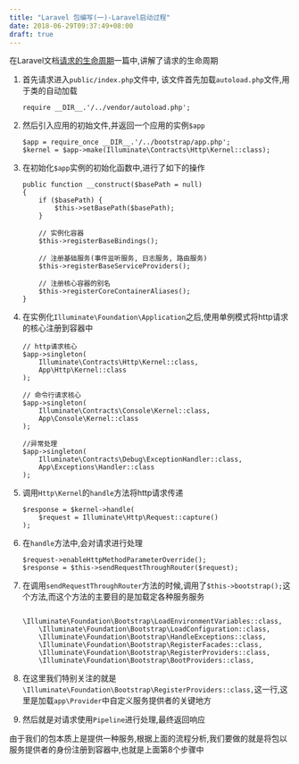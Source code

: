 ```yaml
---
title: "Laravel 包编写(一)-Laravel启动过程"
date: 2018-06-29T09:37:49+08:00
draft: true
---
```


在Laravel文档[请求的生命周期](https://laravel.com/docs/5.6/lifecycle)一篇中,讲解了请求的生命周期

1. 首先请求进入`public/index.php`文件中, 该文件首先加载`autoload.php`文件,用于类的自动加载
    ```
    require __DIR__.'/../vendor/autoload.php';
    ```

1. 然后引入应用的初始文件,并返回一个应用的实例`$app`
    ```
    $app = require_once __DIR__.'/../bootstrap/app.php';
    $kernel = $app->make(Illuminate\Contracts\Http\Kernel::class);
    ```

1. 在初始化`$app`实例的初始化函数中,进行了如下的操作
    ```
    public function __construct($basePath = null)
    {
        if ($basePath) {
            $this->setBasePath($basePath);
        }

        // 实例化容器
        $this->registerBaseBindings();

        // 注册基础服务(事件监听服务, 日志服务, 路由服务)
        $this->registerBaseServiceProviders();

        // 注册核心容器的别名
        $this->registerCoreContainerAliases();
    }
    ```

1. 在实例化`Illuminate\Foundation\Application`之后,使用单例模式将http请求的核心注册到容器中
    ```
    // http请求核心
    $app->singleton(
        Illuminate\Contracts\Http\Kernel::class,
        App\Http\Kernel::class
    );

    // 命令行请求核心
    $app->singleton(
        Illuminate\Contracts\Console\Kernel::class,
        App\Console\Kernel::class
    );

    //异常处理
    $app->singleton(
        Illuminate\Contracts\Debug\ExceptionHandler::class,
        App\Exceptions\Handler::class
    );
    ```

 1. 调用`Http\Kernel`的`handle`方法将http请求传递
    ```
    $response = $kernel->handle(
        $request = Illuminate\Http\Request::capture()
    );
    ```

 1. 在`handle`方法中,会对请求进行处理
    ```
    $request->enableHttpMethodParameterOverride();
    $response = $this->sendRequestThroughRouter($request);
    ```

1. 在调用`sendRequestThroughRouter`方法的时候,调用了`$this->bootstrap();`这个方法,而这个方法的主要目的是加载定各种服务服务
    ```
        \Illuminate\Foundation\Bootstrap\LoadEnvironmentVariables::class,
        \Illuminate\Foundation\Bootstrap\LoadConfiguration::class,
        \Illuminate\Foundation\Bootstrap\HandleExceptions::class,
        \Illuminate\Foundation\Bootstrap\RegisterFacades::class,
        \Illuminate\Foundation\Bootstrap\RegisterProviders::class,
        \Illuminate\Foundation\Bootstrap\BootProviders::class,
    ```

1. 在这里我们特别关注的就是`\Illuminate\Foundation\Bootstrap\RegisterProviders::class,`这一行,这里是加载`app\Provider`中自定义服务提供者的关键地方


1. 然后就是对请求使用`Pipeline`进行处理,最终返回响应

 
由于我们的包本质上是提供一种服务,根据上面的流程分析,我们要做的就是将包以服务提供者的身份注册到容器中,也就是上面第8个步骤中

